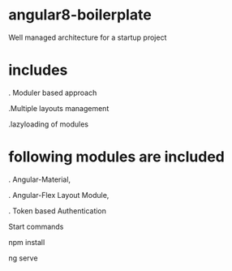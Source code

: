 # angular8-boilerplate
Well managed architecture for a startup project

# includes
. Moduler based approach

.Multiple layouts management

.lazyloading of modules

# following modules are included
. Angular-Material, 

. Angular-Flex Layout Module, 

. Token based Authentication

Start commands

npm install

ng serve 
